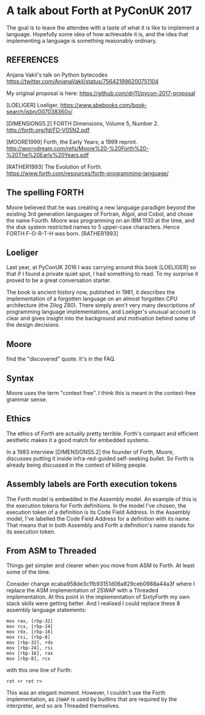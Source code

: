 # A talk about Forth at PyConUK 2017

The goal is to leave the attendee with a taste of
what it is like to implement a language.
Hopefully some idea of how achievable it is,
and the idea that implementing a language
is something reasonably ordinary.


## REFERENCES

Anjana Vakil's talk on Python bytecodes
https://twitter.com/AnjanaVakil/status/756421996200751104

My original proposal is here:
https://github.com/drj11/pycon-2017-proposal

[LOELIGER] Loeliger,
https://www.abebooks.com/book-search/isbn/007038360x/

[DIMENSIONS5.2] FORTH Dimensions, Volume 5, Number 2.
http://forth.org/fd/FD-V05N2.pdf

[MOORE1999] Forth, the Early Years; a 1999 reprint.
http://worrydream.com/refs/Moore%20-%20Forth%20-%20The%20Early%20Years.pdf

[RATHER1993] The Evolution of Forth.
https://www.forth.com/resources/forth-programming-language/


## The spelling FORTH

Moore believed that he was creating a new language paradigm
beyond the existing 3rd generation languages
of Fortran, Algol, and Cobol,
and chose the name Fourth.
Moore was programming on an IBM 1130 at the time,
and the disk system restricted names to 5 upper-case characters.
Hence FORTH F-O-R-T-H was born. [RATHER1993]


## Loeliger

Last year, at PyConUK 2016
I was carrying around this book [LOELIGER] so that
if I found a private quiet spot,
I had something to read.
To my surprise it proved to be a great conversation starter.

The book is ancient history now, published in 1981,
it describes the implementation of a forgotten language
on an almost forgotten CPU architecture (the Zilog Z80).
There simply aren't very many descriptions of
programming language implementations,
and Loeliger's unusual account is clear
and gives insight into
the background and motivation behind some of the design decisions.

## Moore

find the "discovered" quote.  It's in the FAQ.

## Syntax

Moore uses the term "context free".
I think this is meant in the context-free grammar sense.


## Ethics

The ethics of Forth are actually pretty terrible.
Forth's compact and efficient aesthetic makes it
a good match for embedded systems.

In a 1983 interview [DIMENSIONS5.2] the founder of Forth, Moore,
discusses putting it inside infra-red-guided self-seeking bullet.
So Forth is already being discussed in the context of killing people.


## Assembly labels are Forth execution tokens

The Forth model is embedded in the Assembly model.
An example of this is the execution tokens for Forth definitions.
In the model I've chosen,
the execution token of a definition is its Code Field Address.
In the Assembly model,
I've labelled the Code Field Address for a definition
with its name.
That means that in both Assembly and Forth
a definition's name stands for its execution token.

## From ASM to Threaded

Things get simpler and clearer
when you move from ASM to Forth.
At least some of the time.

Consider change ecaba958de3c1fb93151d06a829ceb0988a44a3f
where I replace the ASM implementation of 2SWAP
with a Threaded implementation.
At this point in the implementation of SixtyForth
my own stack skills were getting better.
And I realised I could replace these 8 assembly language
statements:

    mov rax, [rbp-32]
    mov rcx, [rbp-24]
    mov rdx, [rbp-16]
    mov rsi, [rbp-8]
    mov [rbp-32], rdx
    mov [rbp-24], rsi
    mov [rbp-16], rax
    mov [rbp-8], rcx

with this one line of Forth:

    rot >r rot r>

This was an elegant moment.
However, I couldn't use the Forth implementation,
as `2SWAP` is used by builtins that are required by
the interpreter, and so are Threaded themselves.
